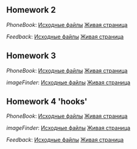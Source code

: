 ## Homework 2

_PhoneBook_:
[Исходные файлы](https://github.com/VladHorii/goit-react-hw/tree/02-phonebook)
[Живая страница](http://horiisoft.h1n.ru/hw/02-phonebook/)

_Feedback_:
[Исходные файлы](https://github.com/VladHorii/goit-react-hw/tree/02-feedback)
[Живая страница](http://horiisoft.h1n.ru/hw/02-feedback/)

## Homework 3

_PhoneBook_:
[Исходные файлы](https://github.com/VladHorii/goit-react-hw/tree/03-phonebook)
[Живая страница](http://horiisoft.h1n.ru/hw/03-phonebook/)

_imageFinder_:
[Исходные файлы](https://github.com/VladHorii/goit-react-hw/tree/03-imageFinder)
[Живая страница](http://horiisoft.h1n.ru/hw/03-imageFinder/)

## Homework 4 'hooks'

_PhoneBook_:
[Исходные файлы](https://github.com/VladHorii/goit-react-hw/tree/04-hooks-phonebook)
[Живая страница](http://horiisoft.h1n.ru/hw/04-hooks-phonebook/)

_imageFinder_:
[Исходные файлы](https://github.com/VladHorii/goit-react-hw/tree/04-hooks-images)
[Живая страница](http://horiisoft.h1n.ru/hw/04-hooks-images/)

_Feedback_:
[Исходные файлы](https://github.com/VladHorii/goit-react-hw/tree/04-hooks-feedback)
[Живая страница](http://horiisoft.h1n.ru/hw/04-hooks-feedback/)
